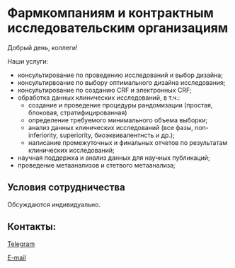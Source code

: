 # Фармкомпаниям и контрактным исследовательским организациям

Добрый день, коллеги!

Наши услуги:

- консультирование по проведению исследований и выбор дизайна;
- консультирвоание по выбору оптимального дизайна исследования;
- консультирование по созданию CRF и электронных CRF;
- обработка данных клинических исследований, в т.ч.:
    - создание и проведение процедуры рандомизации (простая, блоковая, стратифицированная)
    - определение требуемого минимального объема выборки;
    - анализ данных клинических исследований (все фазы, non-inferiority, superiority, биоэквивалентнсть и др.);
    - написание промежуточных и финальных отчетов  по результатам клинических исследований;
- научная поддержка и анализ данных для научных публикаций;
- проведение метаанализов и стетвого метаанализа;

## Условия сотрудничества

Обсуждаются индивидуально. 

## Контакты:

[Telegram](https://t.me/clinical_biostats)

[E-mail](yourmedstat@gmail.com)